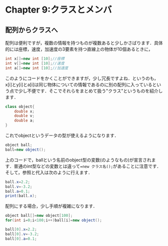 # Chapter 9:クラスとメンバ

## 配列からクラスへ
配列は便利ですが，複数の情報を持つものが複数あると少しかさばります．具体的には座標，速度，加速度の3要素を持つ直線上の物体が10個あるときに，

```java
int x[]=new int [10];//座標
int v[]=new int [10];//速度
int a[]=new int [10];//加速度
```

このようにコードをかくことができますが，少し冗長ですよね．というのも，x[i]とy[i]とa[i]は同じ物体についての情報であるのに別の配列に入っているという点で少し不便です．そこでそれらをまとめて扱う"クラス"というものを紹介します．

```java
class object{
    double x;
    double v;
    double a;
}
```

これでobjectというデータの型が使えるようになります．

```java
object ball;
ball=new object();
```

上のコードで，ballという名前のobject型の変数(のようなもの)が宣言されます．普通のint型などの変数とは違って```=new クラス名();```があることに注意です．そして，参照と代入は次のように行えます．

```java
ball.x=2.2;
ball.v=-3.2;
ball.a=0.1;
print(ball.x);
```

配列にする場合，少し手順が複雑になります．

```java
object ball[]=new object[100];
for(int i=0;i<100;i++)ball[i]=new object();

ball[0].x=2.2;
ball[0].v=-3.2;
ball[0].a=0.1;

```

